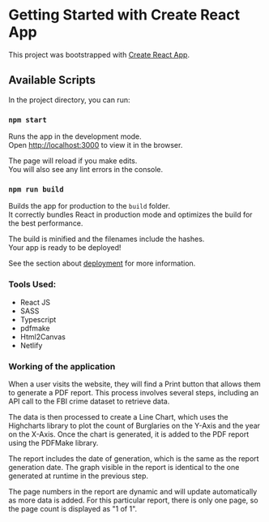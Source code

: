# Getting Started with Create React App

This project was bootstrapped with [Create React App](https://github.com/facebook/create-react-app).

## Available Scripts

In the project directory, you can run:

### `npm start`

Runs the app in the development mode.\
Open [http://localhost:3000](http://localhost:3000) to view it in the browser.

The page will reload if you make edits.\
You will also see any lint errors in the console.

### `npm run build`

Builds the app for production to the `build` folder.\
It correctly bundles React in production mode and optimizes the build for the best performance.

The build is minified and the filenames include the hashes.\
Your app is ready to be deployed!

See the section about [deployment](https://facebook.github.io/create-react-app/docs/deployment) for more information.

### Tools Used:

- React JS
- SASS
- Typescript
- pdfmake
- Html2Canvas
- Netlify

### Working of the application

When a user visits the website, they will find a Print button that allows them to generate a PDF report. This process involves several steps, including an API call to the FBI crime dataset to retrieve data. 

The data is then processed to create a Line Chart, which uses the Highcharts library to plot the count of Burglaries on the Y-Axis and the year on the X-Axis. Once the chart is generated, it is added to the PDF report using the PDFMake library. 

The report includes the date of generation, which is the same as the report generation date. The graph visible in the report is identical to the one generated at runtime in the previous step.

The page numbers in the report are dynamic and will update automatically as more data is added. For this particular report, there is only one page, so the page count is displayed as "1 of 1".